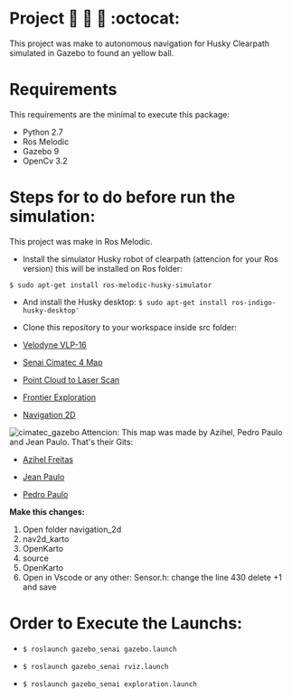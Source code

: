 # **Project** :robot: :wolf: :dart: :octocat:

This project was make to autonomous navigation for Husky Clearpath simulated in Gazebo to found an yellow ball.



# **Requirements**
This requirements are the minimal to execute this package:

* Python 2.7
* Ros Melodic
* Gazebo 9
* OpenCv 3.2









# **Steps for to do before run the simulation:**

This project was make in Ros Melodic.

* Install the simulator Husky robot of clearpath (attencion for your Ros 
version) this will be installed on Ros folder:

`$ sudo apt-get install ros-melodic-husky-simulator` 

* And install the Husky desktop:  `$ sudo apt-get install ros-indigo-husky-desktop'`

* Clone this repository to your workspace inside src folder: 

* [Velodyne VLP-16](https://bitbucket.org/DataspeedInc/velodyne_simulator.git)

* [Senai Cimatec 4 Map](https://github.com/Brazilian-Institute-of-Robotics/bir.cimatec4_map.git)

* [Point Cloud to Laser Scan](https://github.com/ros-perception/pointcloud_to_laserscan.git)

* [Frontier Exploration](https://github.com/paulbovbel/frontier_exploration.git)

* [Navigation 2D](https://github.com/skasperski/navigation_2d.git)

![cimatec_gazebo](https://user-images.githubusercontent.com/30941796/73447951-95e3f780-433e-11ea-8082-63e399cf9e94.png)
Attencion: This map was made by Azihel, Pedro Paulo and Jean Paulo.
That's their Gits:

* [Azihel Freitas](https://github.com/azihell)

* [Jean Paulo](https://github.com/jeanps95)

* [Pedro Paulo](https://github.com/PPVTecchio)


**Make this changes:**

<ol>
  <li> Open folder navigation_2d </li> 
  <li>nav2d_karto </li> 
  <li>OpenKarto </li> 
  <li>source </li> 
  <li>OpenKarto</li> 
  <li> Open in Vscode or any other: Sensor.h: change the line 430 delete +1 and save </li>
</ol>


# **Order to Execute the Launchs:**

* `$ roslaunch gazebo_senai gazebo.launch`

* `$ roslaunch gazebo_senai rviz.launch`

* `$ roslaunch gazebo_senai exploration.launch`














